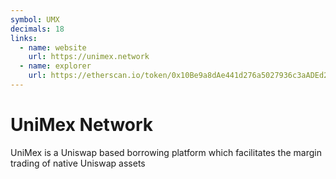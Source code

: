 ```yaml
---
symbol: UMX
decimals: 18
links:
  - name: website
    url: https://unimex.network
  - name: explorer
    url: https://etherscan.io/token/0x10Be9a8dAe441d276a5027936c3aADEd2d82bC15
---
```


# UniMex Network

UniMex is a Uniswap based borrowing platform which facilitates the margin trading of native Uniswap assets

